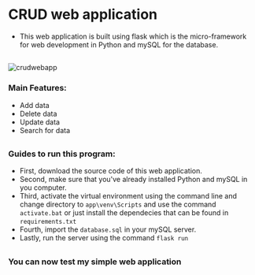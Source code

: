 # CRUD web application 
- This web application is built using flask which is the micro-framework for web development in Python and mySQL for the database.
##   
![crudwebapp](https://user-images.githubusercontent.com/60516646/98458600-6fa48f80-21cd-11eb-8926-17b7756b8cb2.png)
### Main Features:
- Add data
- Delete data
- Update data
- Search for data
##   
### Guides to run this program:
- First, download the source code of this web application.
- Second, make sure that you've already installed Python and mySQL in you computer.
- Third, activate the virtual environment using the command line and change directory to `app\venv\Scripts` and use the command `activate.bat` or just install the dependecies that can be found in `requirements.txt`
- Fourth, import the `database.sql` in your mySQL server.
- Lastly, run the server using the command `flask run`
##  
### You can now test my simple web application 
